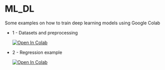 # ML_DL

Some examples on how to train deep learning models using Google Colab

- 1 - Datasets and preprocessing

    [![Open In Colab](https://colab.research.google.com/assets/colab-badge.svg)](https://colab.research.google.com/github/arodriguez99/ML_DL/blob/master/RegressionExample.ipynb)

- 2 - Regression example

    [![Open In Colab](https://colab.research.google.com/assets/colab-badge.svg)](https://colab.research.google.com/github/arodriguez99/ML_DL/blob/master/RegressionExample.ipynb)